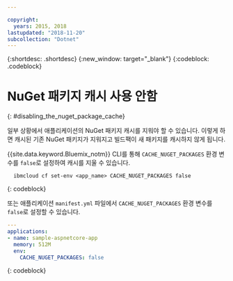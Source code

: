 ```yaml
---

copyright:
  years: 2015, 2018
lastupdated: "2018-11-20"
subcollection: "Dotnet"
---
```


{:shortdesc: .shortdesc}
{:new_window: target="_blank"}
{:codeblock: .codeblock}

# NuGet 패키지 캐시 사용 안함
{: #disabling_the_nuget_package_cache}

일부 상황에서 애플리케이션의 NuGet 패키지 캐시를 지워야 할 수 있습니다.  이렇게 하면 캐시된 기존 NuGet 패키지가 지워지고 빌드팩이 새 패키지를 캐시하지 않게 됩니다.

{{site.data.keyword.Bluemix_notm}} CLI를 통해 `CACHE_NUGET_PACKAGES` 환경 변수를 `false`로 설정하여 캐시를 지울 수 있습니다.

```shell
  ibmcloud cf set-env <app_name> CACHE_NUGET_PACKAGES false
```
{: codeblock}

또는 애플리케이션 `manifest.yml` 파일에서 `CACHE_NUGET_PACKAGES` 환경 변수를 `false`로 설정할 수 있습니다.

```yml
---
applications:
- name: sample-aspnetcore-app
  memory: 512M
  env:
    CACHE_NUGET_PACKAGES: false
```
{: codeblock}
